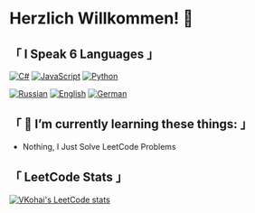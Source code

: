 # Herzlich Willkommen! 👋

## 「 I Speak 6 Languages 」
[![C#](https://img.shields.io/badge/csharp-black?style=for-the-badge&logo=csharp)](https://github.com/Kohaikaa)
[![JavaScript](https://img.shields.io/badge/javascript-black?style=for-the-badge&logo=javascript)](https://github.com/Kohaikaa)
[![Python](https://img.shields.io/badge/python-black?style=for-the-badge&logo=python)](https://github.com/Kohaikaa)

[![Russian](https://img.shields.io/badge/russian%20(Native)-black?style=for-the-badge&logo=russian)](https://github.com/Kohaikaa)
[![English](https://img.shields.io/badge/english%20(B2)-black?style=for-the-badge&logo=english)](https://github.com/Kohaikaa)
[![German](https://img.shields.io/badge/german%20(A2)-black?style=for-the-badge&logo=german)](https://github.com/Kohaikaa)

## 「 🌱 I’m currently learning these things: 」
* Nothing, I Just Solve LeetCode Problems

## 「 LeetCode Stats 」
[![VKohai's LeetCode stats](https://leetcode-stats-six.vercel.app/?username=VKohai&theme=dark)](https://leetcode.com/VKohai/)
